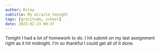 ```yaml
---
author: Riley
subtitle: My miracle tonight
tags: [gratitude, school]
date: 2023-02-23 00:37
---
```


Tonight I had a lot of homework to do. I hit submit on my last assignment right as it hit midnight. I'm so thankful I could get all of it done.
